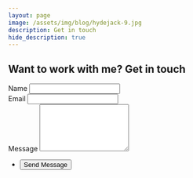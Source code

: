 ```yaml
---
layout: page
image: /assets/img/blog/hydejack-9.jpg
description: Get in touch
hide_description: true
---
```



<h2>Want to work with me? Get in touch</h2>
<form method="post" action="https://formspree.io/f/mwkaploj">
  <div class="fields">
    <div class="field half">
      <label for="name">Name</label>
      <input type="text" name="name" id="name" value="" />
    </div>
    <div class="field half">
      <label for="email">Email</label>
      <input type="email" name="email" id="email" value="" />
    </div>
    <div class="field">
      <label for="message">Message</label>
      <textarea name="message" id="message" rows="6"></textarea>
    </div>
  </div>
  <ul class="actions special">
    <li><input type="submit" name="submit" id="submit" value="Send Message" /></li>
  </ul>
</form>